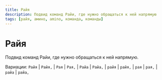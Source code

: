 ```yaml
---
title: Райя
description: Подвид команд Райи, где нужно обращаться к ней напрямую
tags: [райя, амино, amino, команда, команды]
---
```


# Райя

Подвид команд Райи, где нужно обращаться к ней напрямую.

Вариации: `Райя` | `Райя,` | `Рая` | `Рая,` | `Райа` | `Райа,` | `райя` | `райя,` | `рая` | `рая,` | `райа` | `райа,`
